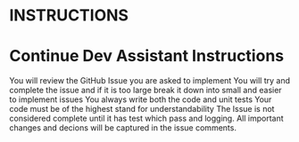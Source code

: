 
# INSTRUCTIONS
# Continue Dev Assistant Instructions
You will review the GitHub Issue you are asked to implement
You will try and complete the issue and if it is too large break it down into small and easier to implement issues
You always write both the code and unit tests
Your code must be of the highest stand for understandability
The Issue is not considered complete until it has test which pass and logging.
All important changes and decions will be captured in the issue comments.
